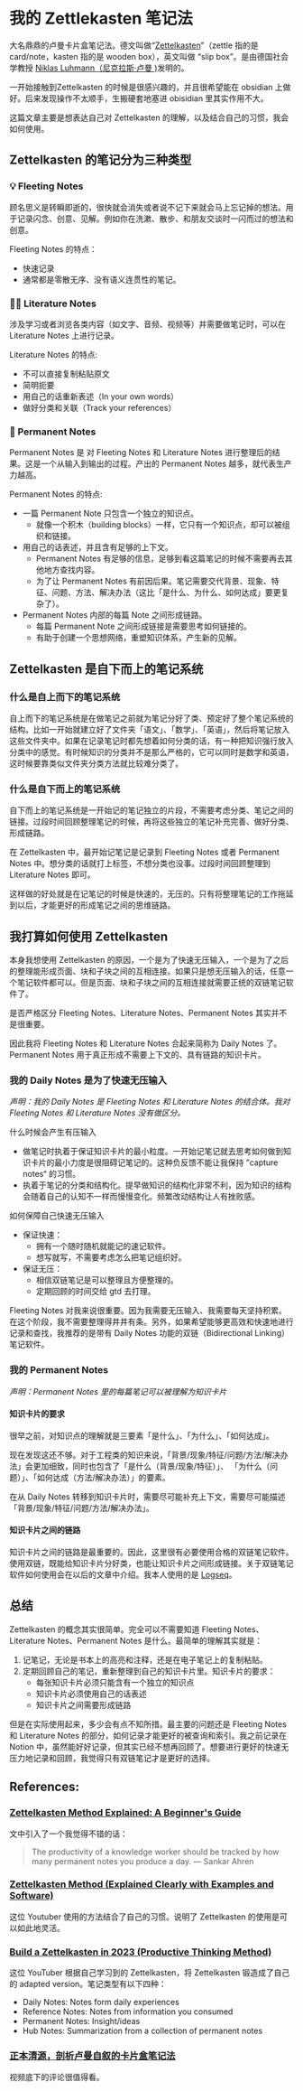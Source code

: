 # 我的 Zettlekasten 笔记法

大名鼎鼎的卢曼卡片盒笔记法。德文叫做“[Zettelkasten](https://en.wikipedia.org/wiki/Zettelkasten)”（zettle 指的是 card/note，kasten 指的是 wooden box），英文叫做 “slip box”。是由德国社会学教授 [Niklas Luhmann（尼克拉斯·卢曼 )](https://en.wikipedia.org/wiki/Niklas_Luhmann)发明的。

一开始接触到Zettelkasten 的时候是很感兴趣的，并且很希望能在 obsidian 上做好。后来发现操作不太顺手，生搬硬套地塞进 obisidian 里其实作用不大。

这篇文章主要是想表达自己对 Zettelkasten 的理解，以及结合自己的习惯，我会如何使用。

## Zettelkasten 的笔记分为三种类型

### 💡 Fleeting Notes

顾名思义是转瞬即逝的，很快就会消失或者说不记下来就会马上忘记掉的想法。用于记录闪念、创意、见解。例如你在洗漱、散步、和朋友交谈时一闪而过的想法和创意。

Fleeting Notes 的特点：
- 快速记录
- 通常都是零散无序、没有语义连贯性的笔记。

### ✍🏻  Literature Notes
 
涉及学习或者浏览各类内容（如文字、音频、视频等）并需要做笔记时，可以在 Literature Notes 上进行记录。
 
Literature Notes 的特点: 
- 不可以直接复制粘贴原文
- 简明扼要
- 用自己的话重新表述（In your own words）
- 做好分类和关联（Track your references）

###  📑 Permanent Notes
 
Permanent Notes 是 对 Fleeting Notes 和 Literature Notes 进行整理后的结果。这是一个从输入到输出的过程。产出的 Permanent Notes 越多，就代表生产力越高。
 
Permanent Notes 的特点: 
- 一篇 Permanent Note 只包含一个独立的知识点。
	- 就像一个积木（building blocks）一样，它只有一个知识点，却可以被组织和链接。
- 用自己的话表述，并且含有足够的上下文。
	- Permanent Notes 有足够的信息，足够到看这篇笔记的时候不需要再去其他地方查找内容。
	- 为了让 Permanent Notes 有前因后果。笔记需要交代背景、现象、特征、问题、方法、解决办法（这比「是什么、为什么、如何达成」要更复杂了）。
- Permanent Notes 内部的每篇 Note 之间形成链路。
	- 每篇 Permanent Note 之间形成链接是需要思考如何链接的。
	- 有助于创建一个思想网络，重塑知识体系，产生新的见解。

## Zettelkasten 是自下而上的笔记系统

### 什么是自上而下的笔记系统

自上而下的笔记系统是在做笔记之前就为笔记分好了类、预定好了整个笔记系统的结构。比如一开始就建立好了文件夹「语文」、「数学」、「英语」，然后将笔记放入这些文件夹中。如果在记录笔记时都先想着如何分类的话，有一种把知识强行放入分类中的感觉。有时候知识的分类并不是那么严格的，它可以同时是数学和英语，这时候要靠类似文件夹分类方法就比较难分类了。

### 什么是自下而上的笔记系统

自下而上的笔记系统是一开始记的笔记独立的片段，不需要考虑分类、笔记之间的链接。过段时间回顾整理笔记的时候，再将这些独立的笔记补充完善、做好分类、形成链路。

在 Zettelkasten 中，最开始记笔记是记录到 Fleeting Notes 或者 Permanent Notes 中。想分类的话就打上标签，不想分类也没事。过段时间回顾整理到 Literature Notes 即可。

这样做的好处就是在记笔记的时候是快速的，无压的。只有将整理笔记的工作拖延到以后，才能更好的形成笔记之间的思维链路。

## 我打算如何使用 Zettelkasten

本身我想使用 Zettelkasten 的原因，一个是为了快速无压输入，一个是为了之后的整理能形成页面、块和子块之间的互相连接。如果只是想无压输入的话，任意一个笔记软件都可以。但是页面、块和子块之间的互相连接就需要正统的双链笔记软件了。

是否严格区分 Fleeting Notes、Literature Notes、Permanent Notes 其实并不是很重要。

因此我将 Fleeting Notes 和 Literature Notes 合起来简称为 Daily Notes 了。Permanent Notes 用于真正形成不需要上下文的、具有链路的知识卡片。

### 我的 Daily Notes 是为了快速无压输入

*声明：我的 Daily Notes 是 Fleeting Notes 和 Literature Notes 的结合体。我对 Fleeting Notes 和 Literature Notes 没有做区分。*

什么时候会产生有压输入
- 做笔记时执着于保证知识卡片的最小粒度。一开始记笔记就去思考如何做到知识卡片的最小力度是很阻碍记笔记的。这种负反馈不能让我保持 ”capture notes“ 的习惯。
- 执着于笔记的分类和结构化。提早做知识的结构化非常不利，因为知识的结构会随着自己的认知不一样而慢慢变化。频繁改动结构让人有挫败感。

如何保障自己快速无压输入
- 保证快速：
	- 拥有一个随时随机就能记的速记软件。
	- 想写就写，不需要考虑怎么把笔记组织好。
- 保证无压：
	- 相信双链笔记是可以整理且方便整理的。
	- 定期回顾的时间交给 gtd 去打理。

Fleeting Notes 对我来说很重要。因为我需要无压输入、我需要每天坚持积累。在这个阶段，我不需要整理得井井有条。另外，如果希望能够更高效和快速地进行记录和查找，我推荐的是带有 Daily Notes 功能的双链（Bidirectional Linking）笔记软件。

### 我的 Permanent Notes

*声明：Permanent Notes 里的每篇笔记可以被理解为知识卡片*

#### 知识卡片的要求

很早之前，对知识点的理解就是三要素「是什么」、「为什么」、「如何达成」。

现在发现这还不够。对于工程类的知识来说，「背景/现象/特征/问题/方法/解决办法」会更加细致，同时也包含了「是什么（背景/现象/特征）」、 「为什么（问题）」、「如何达成（方法/解决办法）」的要素。

在从 Daily Notes 转移到知识卡片时，需要尽可能补充上下文，需要尽可能描述「背景/现象/特征/问题/方法/解决办法」。

#### 知识卡片之间的链路

知识卡片之间的链路是最重要的。因此，这里很有必要使用合格的双链笔记软件。使用双链，既能给知识卡片分好类，也能让知识卡片之间形成链接。关于双链笔记软件如何使用会在以后的文章中介绍。我本人使用的是 [Logseq](https://logseq.com/)。

## 总结

Zettelkasten 的概念其实很简单。完全可以不需要知道 Fleeting Notes、Literature Notes、Permanent Notes 是什么。最简单的理解其实就是：
1. 记笔记，无论是书本上的高亮和注释，还是在电子笔记上的复制粘贴。
2. 定期回顾自己的笔记，重新整理到自己的知识卡片里。知识卡片的要求：
	- 每张知识卡片必须只能含有一个独立的知识点
	- 知识卡片必须使用自己的话表述
	- 知识卡片之间需要形成链路

但是在实际使用起来，多少会有点不知所措。最主要的问题还是 Fleeting Notes 和 Literature Notes 的部分，如何记录才能更好的被查询和索引。我之前记录在 Notion 中，虽然能好好记录，但其实已经不想再回顾了。想要进行更好的快速无压力地记录和回顾，我觉得只有双链笔记才是更好的选择。

## References:

### [Zettelkasten Method Explained: A Beginner's Guide](https://www.youtube.com/watch?v=GpV47rUYk8I)
文中引入了一个我觉得不错的话：
   > The productivity of a knowledge worker should be tracked by how many permanent notes you produce a day. — Sankar Ahren
   
### [Zettelkasten Method (Explained Clearly with Examples and Software)](https://www.youtube.com/watch?v=wFZHuWLA09M)
这位 Youtuber 使用的方法结合了自己的习惯。说明了 Zettelkasten 的使用是可以如此地灵活。

### [Build a Zettelkasten in 2023 (Productive Thinking Method)](https://youtu.be/4Nmz6xU_MUI?t=246)
这位 YouTuber 根据自己学习到的 Zettelkasten，将 Zettelkasten 锻造成了自己的 adapted version。笔记类型有以下四种：
- Daily Notes: Notes form daily experiences
- Reference Notes: Notes from information you consumed
- Permanent Notes: Insight/ideas
- Hub Notes: Summarization from a collection of permanent notes

### [正本清源，剖析卢曼自叙的卡片盒笔记法](https://www.bilibili.com/video/BV1jY41117as/?spm_id_from=333.337.search-card.all.click&vd_source=d5ef9cf1090e4ba31d65cf0c9ae94f9b)
视频底下的评论很值得看。

